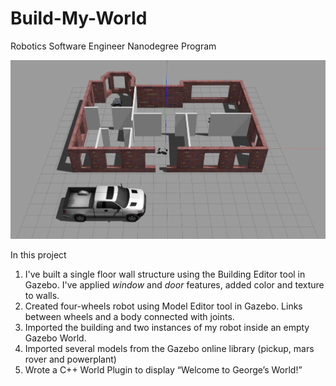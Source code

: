 # Build-My-World
Robotics Software Engineer Nanodegree Program

![Gazebo][image1]

In this project
1. I've built a single floor wall structure using the Building Editor tool in Gazebo. I've applied _window_ and _door_ features, added color and texture to walls.
2. Created four-wheels robot using Model Editor tool in Gazebo. Links between wheels and a body connected with joints.
3. Imported the building and two instances of my robot inside an empty Gazebo World.
4. Imported several models from the Gazebo online library (pickup, mars rover and powerplant)
5. Wrote a C++ World Plugin to display “Welcome to George’s World!”

[//]: # (Image References)
[image1]: ./build-my-world.png
